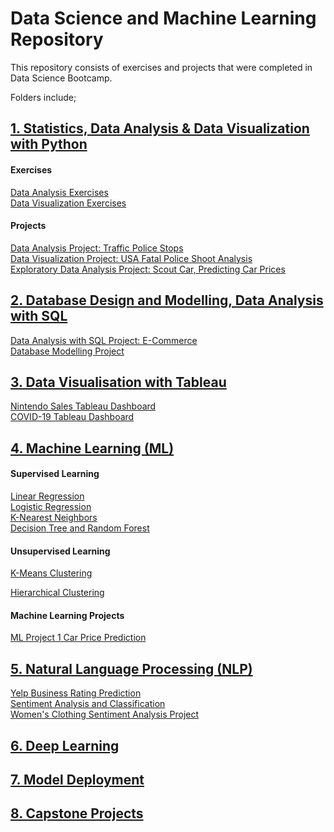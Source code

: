# Data Science and Machine Learning Repository 
This repository consists of exercises and projects that were completed in Data Science Bootcamp.  

Folders include;   

## [1. Statistics, Data Analysis & Data Visualization with Python](https://github.com/smeteo/Data-Science-and-Machine-Learning/tree/master/1.%20Statistics%2C%20Data%20Analysis%20with%20Python%2C%20Data%20Visualization%20with%20Python)  

#### Exercises  
[Data Analysis Exercises](https://github.com/smeteo/Data_Science_and_Machine_Learning/tree/master/1.%20Statistics%2C%20Data%20Analysis%20with%20Python%2C%20Data%20Visualization%20with%20Python/Data_Analysis_Exercises)    
[Data Visualization Exercises](https://github.com/smeteo/Data_Science_and_Machine_Learning/tree/master/1.%20Statistics%2C%20Data%20Analysis%20with%20Python%2C%20Data%20Visualization%20with%20Python/Data_Visualization_Exercises) 
#### Projects  
[Data Analysis Project: Traffic Police Stops](https://github.com/smeteo/Data_Science_and_Machine_Learning/tree/master/1.%20Statistics%2C%20Data%20Analysis%20with%20Python%2C%20Data%20Visualization%20with%20Python/DA_Project_Traffic_Police_Stops)   
[Data Visualization Project: USA Fatal Police Shoot Analysis](https://github.com/smeteo/Data_Science_and_Machine_Learning/tree/master/1.%20Statistics%2C%20Data%20Analysis%20with%20Python%2C%20Data%20Visualization%20with%20Python/DV_Project_USA_Fatal_Police_Shoot_Analysis)   
[Exploratory Data Analysis Project: Scout Car, Predicting Car Prices](https://github.com/smeteo/Data_Science_and_Machine_Learning/tree/master/1.%20Statistics%2C%20Data%20Analysis%20with%20Python%2C%20Data%20Visualization%20with%20Python/Exploratory_Data_Analysis_Project_Scout_Car)


## [2. Database Design and Modelling, Data Analysis with SQL](https://github.com/smeteo/Data-Science-and-Machine-Learning/tree/master/2.%20Database%20Design%20and%20Modelling%2C%20and%20Data%20Analysis%20with%20SQL)  

[Data Analysis with SQL Project: E-Commerce](https://github.com/smeteo/Data_Science_and_Machine_Learning/tree/master/2.%20Database%20Design%20and%20Modelling%2C%20and%20Data%20Analysis%20with%20SQL/Data_Analysis_with_SQL_Project_E-Commerce)  
[Database Modelling Project](https://github.com/smeteo/Data_Science_and_Machine_Learning/tree/master/2.%20Database%20Design%20and%20Modelling%2C%20and%20Data%20Analysis%20with%20SQL/Database_Modelling_Project_University)  

## [3. Data Visualisation with Tableau](https://github.com/smeteo/Data_Science_and_Machine_Learning/tree/master/3.%20Data%20Visualization%20with%20Tableau)  

[Nintendo Sales Tableau Dashboard](https://github.com/smeteo/Data_Science_and_Machine_Learning/tree/master/3.%20Data%20Visualization%20with%20Tableau)    
[COVID-19 Tableau Dashboard](https://github.com/smeteo/Data_Science_and_Machine_Learning/tree/master/3.%20Data%20Visualization%20with%20Tableau)    

## [4. Machine Learning (ML)](https://github.com/smeteo/Data_Science_and_Machine_Learning/tree/master/4.%20Machine%20Learning)    

#### Supervised Learning
[Linear Regression](https://github.com/smeteo/Data_Science_and_Machine_Learning/tree/master/4.%20Machine%20Learning/1.%20Linear%20Regression)  
[Logistic Regression](https://github.com/smeteo/Data_Science_and_Machine_Learning/tree/master/4.%20Machine%20Learning/2.%20Logistic%20Regression)  
[K-Nearest Neighbors](https://github.com/smeteo/Data_Science_and_Machine_Learning/tree/master/4.%20Machine%20Learning/3.%20K-Nearest%20Neighbors)  
[Decision Tree and Random Forest](https://github.com/smeteo/Data_Science_and_Machine_Learning/tree/master/4.%20Machine%20Learning/4.%20Decision%20Tree%20and%20Random%20Forest)  

#### Unsupervised Learning  
[K-Means Clustering](https://github.com/smeteo/Data_Science_and_Machine_Learning/tree/master/4.%20Machine%20Learning/5.%20K-Means%20Clustering)  

[Hierarchical Clustering](https://github.com/smeteo/Data_Science_and_Machine_Learning/tree/master/4.%20Machine%20Learning/Hierarchical%20Clustering)

#### Machine Learning Projects
[ML Project 1 Car Price Prediction](https://github.com/smeteo/Data_Science_and_Machine_Learning/tree/master/4.%20Machine%20Learning/ML%20Project-1%20Car%20Price%20Prediction)  

## [5. Natural Language Processing (NLP)](https://github.com/smeteo/Data_Science_and_Machine_Learning/tree/master/5.%20Natural%20Language%20Processing)  

[Yelp Business Rating Prediction](https://github.com/smeteo/Data_Science_and_Machine_Learning/tree/master/5.%20Natural%20Language%20Processing/1.%20Yelp%20Business%20Rating%20Prediction)  
[Sentiment Analysis and Classification](https://github.com/smeteo/Data_Science_and_Machine_Learning/tree/master/5.%20Natural%20Language%20Processing/2.%20Sentiment%20Analysis%20and%20Classification%20Models)  
[Women's Clothing Sentiment Analysis Project](https://github.com/smeteo/Data_Science_and_Machine_Learning/tree/master/5.%20Natural%20Language%20Processing/3.%20Women's%20Clothing%20Sentiment%20Analysis%20Project)


## [6. Deep Learning](https://github.com/smeteo/Data_Science_and_Machine_Learning/tree/master/6.%20Deep%20Learning)  

## [7. Model Deployment](https://github.com/smeteo/Data_Science_and_Machine_Learning/tree/master/7.%20Model%20Deployment)  

## [8. Capstone Projects](https://github.com/smeteo/Data_Science_and_Machine_Learning/tree/master/8._Capstone_Projects)  
